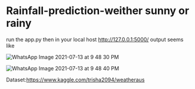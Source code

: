 # Rainfall-prediction-weither sunny or rainy
run the app.py then in your local host http://127.0.0.1:5000/
output seems like

![WhatsApp Image 2021-07-13 at 9 48 30 PM](https://user-images.githubusercontent.com/66308480/125655697-136058d7-cf55-4a7c-99c1-bf0e9d9d00a6.jpeg)

![WhatsApp Image 2021-07-13 at 9 48 40 PM](https://user-images.githubusercontent.com/66308480/125655678-4f30c64f-d944-4aad-a24c-d276f7dc5d5d.jpeg)

Dataset:https://www.kaggle.com/trisha2094/weatheraus

